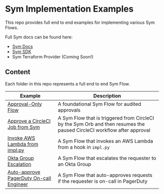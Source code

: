 # Sym Implementation Examples

This repo provides full end to end examples for implementing various Sym Flows.

Full Sym docs can be found here:
- [Sym Docs](https://docs.symops.com/docs)
- [Sym SDK](https://sdk.docs.symops.com/)
- Sym Terraform Provider (Coming Soon!)

## Content
Each folder in this repo represents a full end to end Sym Flow.

| Example                                                      | Description                                                                                                            |
|--------------------------------------------------------------|------------------------------------------------------------------------------------------------------------------------|
| [Approval-Only Flow](approvals)                              | A foundational Sym Flow for audited approvals                                                                          |
| [Approve a CircleCI Job from Sym](approve_circleci_job)      | A Sym Flow that is triggered from CircleCI by the Sym Orb and then resumes the paused CircleCI workflow after approval |
| [Invoke AWS Lambda from impl.py](aws_lambda_sdk)             | A Sym Flow that invokes an AWS Lambda from a hook in `impl.py`                                                         |
| [Okta Group Escalation](okta_access_strategy)                | A Sym Flow that escalates the requester to an Okta Group                                                               |
| [Auto-approve PagerDuty On-call Engineer](pagerduty_on_call) | A Sym Flow that auto-approves requests if the requester is on-call in PagerDuty                                        |
